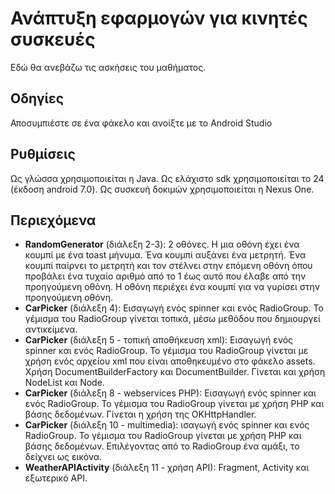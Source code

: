 # Ανάπτυξη εφαρμογών για κινητές συσκευές

Εδώ θα ανεβάζω τις ασκήσεις του μαθήματος.

## Οδηγίες
Αποσυμπιέστε σε ένα φάκελο και ανοίξτε με το Android Studio

## Ρυθμίσεις
Ως γλώσσα χρησιμοποιείται η Java. Ως ελάχιστο sdk χρησιμοποιείται το 24 (έκδοση android 7.0). Ως συσκευή δοκιμών χρησιμοποιείται η Nexus One.

## Περιεχόμενα

* **RandomGenerator** (διάλεξη 2-3): 2 οθόνες. Η μια οθόνη έχει ένα κουμπί με ένα toast μήνυμα. Ένα κουμπί αυξάνει ένα μετρητή. Ένα κουμπί παίρνει το μετρητή και τον στέλνει στην επόμενη οθόνη όπου προβάλει ένα τυχαίο αριθμό από το 1 έως αυτό που έλαβε από την προηγούμενη οθόνη. Η οθόνη περιέχει ένα κουμπί για να γυρίσει στην προηγούμενη οθόνη.   
* **CarPicker** (διάλεξη 4): Εισαγωγή ενός spinner και ενός RadioGroup. Το γέμισμα του RadioGroup γίνεται τοπικά, μέσω μεθόδου που δημιουργεί αντικείμενα.   
* **CarPicker** (διάλεξη 5 - τοπική αποθήκευση xml): Εισαγωγή ενός spinner και ενός RadioGroup. Το γέμισμα του RadioGroup γίνεται με χρήση ενός αρχείου xml που είναι αποθηκευμένο στο φάκελο assets.  Χρήση DocumentBuilderFactory και DocumentBuilder. Γίνεται και χρήση NodeList και Node.   
* **CarPicker** (διάλεξη 8 - webservices PHP): Εισαγωγή ενός spinner και ενός RadioGroup. Το γέμισμα του RadioGroup γίνεται με χρήση PHP και βάσης δεδομένων. Γίνεται η χρήση της OKHttpHandler.   
* **CarPicker** (διάλεξη 10 - multimedia): ισαγωγή ενός spinner και ενός RadioGroup. Το γέμισμα του RadioGroup γίνεται με χρήση PHP και βάσης δεδομένων. Επιλέγοντας από το RadioGroup ένα αμάξι, το δείχνει ως εικόνα.   
* **WeatherAPIActivity** (διάλεξη 11 - χρήση API): Fragment, Activity και εξωτερικό API.   

